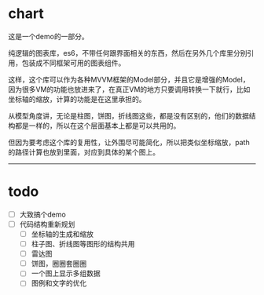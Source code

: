 # chart

这是一个demo的一部分。

纯逻辑的图表库，es6，不带任何跟界面相关的东西，然后在另外几个库里分别引用，包装成不同框架可用的图表组件。

这样，这个库可以作为各种MVVM框架的Model部分，并且它是增强的Model，因为很多VM的功能也放进来了，在真正VM的地方只要调用转换一下就行，比如坐标轴的缩放，计算的功能是在这里承担的。

从模型角度讲，无论是柱图，饼图，折线图这些，都是没有区别的，他们的数据结构都是一样的，所以在这个层面基本上都是可以共用的。

但因为要考虑这个库的复用性，让外围尽可能简化，所以把类似坐标缩放，path的路径计算也放到里面，对应到具体的某个图上。


----

# todo

- [ ] 大致搞个demo
- [ ] 代码结构重新规划
    - [ ] 坐标轴的生成和缩放
    - [ ] 柱子图、折线图等图形的结构共用
    - [ ] 雷达图
    - [ ] 饼图，圈圈套圈圈
    - [ ] 一个图上显示多组数据
    - [ ] 图例和文字的优化